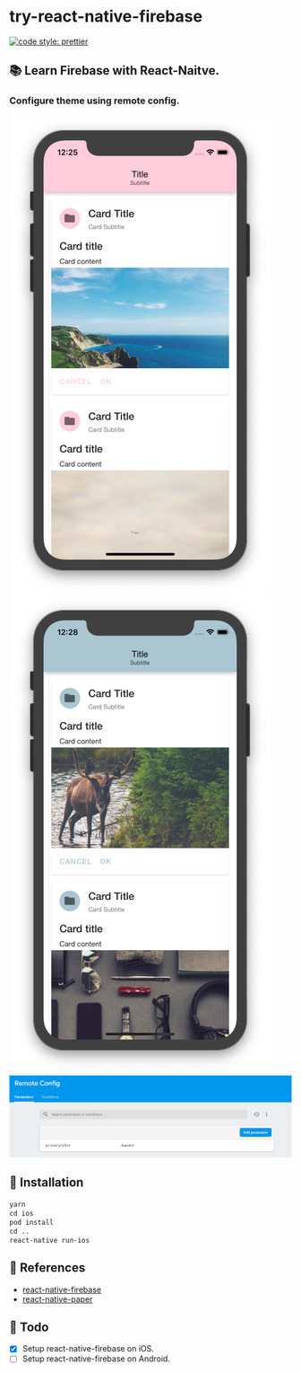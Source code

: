 # try-react-native-firebase

[![code style: prettier](https://img.shields.io/badge/code_style-prettier-ff69b4.svg)](https://github.com/prettier/prettier)

## 📚 Learn Firebase with React-Naitve.

### Configure theme using remote config.

![pink theme](./docs/pink-theme.png)
![blue theme](./docs/blue-theme.png)
![firebase remote config](./docs/firebase-remote-config.png)

## 🚀 Installation

```
yarn
cd ios
pod install
cd ..
react-native run-ios
```

## 📝 References

- [react-native-firebase](https://github.com/invertase/react-native-firebase)
- [react-native-paper](https://github.com/callstack/react-native-paper)

## 🚧 Todo

- [x] Setup react-native-firebase on iOS.
- [ ] Setup react-native-firebase on Android.
